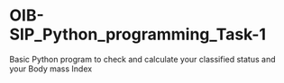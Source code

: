 # OIB-SIP_Python_programming_Task-1
Basic Python program to check and calculate your classified status and your Body mass Index
